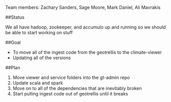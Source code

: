 Team members: Zachary Sanders, Sage Moore, Mark Daniel, Ali Mavrakis

##Status

We all have hadoop, zookeeper, and accumulo up and running so we should be able to start working on stuff

##Goal

* To move all of the ingest code from the geotrellis to the climate-viewer
* Updating all of the versions

##Plan

1.	Move viewer and service folders into the gt-admin repo
1.  Update scala and spark
1.  Move on to all of the dependencies that are inevitably broken
1.	Start pulling ingest code out of geotrellis until it breaks
